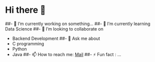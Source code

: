 # Hi there 👋

##- 🔭 I’m currently working on something...
##- 🌱 I’m currently learning Data Science
##- 👯 I’m looking to collaborate on
  - Backend Development
##- 💬 Ask me about
  - C programming
  - Python
  - Java
##- 📫 How to reach me: [Mail](navneetmohan01@gmail.com)
##- ⚡ Fun fact : ...

